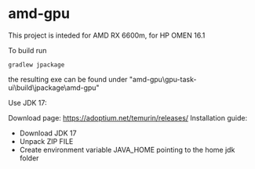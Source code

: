 # amd-gpu
This project is inteded for AMD RX 6600m, for HP OMEN 16.1

To build run 

``gradlew jpackage``

the resulting exe can be found under "amd-gpu\gpu-task-ui\build\jpackage\amd-gpu"

Use JDK 17:

Download page: https://adoptium.net/temurin/releases/
Installation guide:
- Download JDK 17
- Unpack ZIP FILE
- Create environment variable JAVA_HOME pointing to the home jdk folder
